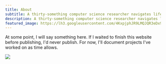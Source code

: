 ```yaml
---
title: About
subtitle: A thirty-something computer science researcher navigates life, love, and the great beyond.
description: A thirty-something computer science researcher navigates life, love, and the great beyond.
featured_image: https://lh3.googleusercontent.com/4KxpjphJR9LMQJQR3eDx9-uDJCL5--yZaV1hPtDGWgklTraZrzmTYKPI4R8YPbyJg9LKHqI8-07uVZW0V-zwCu26poYKVfFAz4VUL_0f6JQu3y-_rCNGAnqPfXFU9l12y-73OlClX8KXGXUd-wWXGaBf52ebwrSx25GhJCLLhyGgtiHF4LC_-RoMKRs8w7R4k6LCJEkvXl9eLwAuxpJ7jJObss56hj-bZ15m_Kjith_WqcMKolQxwVzXoLx45gU3M4YaxBxqtuo330JNeSZToeAtlTlMH1APWM7TZbrdcj7VzBj5wDs1MJLy4070SEmuWf6Ky9MVnic0PrpLE6v6TkTRyma_CabFlotXkhNaA4we6mC9F0NiYysr1236P-sVikWBnevnWpZk1QUPvCkccOUZdcUQMeJjM5aDytVi77T9gdIilXEbXnHqf3jfWPJ_RPdBq83PTHPgZeKXbvxqOGGc-kzugoZj3qH1B4FUHsOyNZCJ2JXZo7O9VgyQde6OhyVHOWDao4i9nmNrLzcniAyVzjpRXbHvUp_NviMgPmys6rqVU7OI2E4g7JNiNM0dKMVS34Fgbaaa69xrNSOMDNz9-awxVnY9YlWMjPX71WQ8C0SFe1GieuJ1yf226K6MxduPchdikPt7PL8iMh9XLnU1yZiI6z9d=w1080-h809-no
---
```


At some point, I will say something here. If I waited to finish this website before publishing, I'd never publish. For now, I'll document projects I've worked on as time allows.

![](https://lh3.googleusercontent.com/K7DdhG3IxzDIrVu6ykwSjCFJR7l1Q7VbMrNLWjWvMs2rku_PMl2BvqvQu1uXw2fLVCyvvbX1XFUnE4ySll8UB_zZiMyaEqhJIfZ4gE5WjQ61ILC9vV4p3spLlSkNoF1kW2UNSlZ2tDTW9k20AqF0zw7g4b_uNn0Gk5UJirUC6WYluUo2hDwQsTOUD9t_isiStg-NXyV3GsqIuqLes5YPe-5nN_taYDeXuc76Y-MFQBZE7Va67Gf-v1SS383d0oZbRSsNv7eM77-IbJSC38hcAbF18bk4o5g5f4WBGPGnPcL8tkwqA16M6kdSdqcTqvpSaZ8fDA6XFL_Mh5rZooYoVed-TaypZq0W1O2zeko6BXH9Frdf8LIrCplDBXv6p16kjofAv7DiXgtVNQIZZWvWuH6sD8hEIwlP9iRNHEv1oL-_VtsrkuAP-TA3PcexKI_zL094LqqXiw-126_GPZHCTjk81Zy1-AVfLo8-u6qcQula8hF-drdMjjPS0cIXh1TUMciPARMOzafa9z59k9W_cb1Cyllejd-oiJjBVxEMUdjhQwtC_ZJ26CFXHJ--w7N-Y7Zr8XEINwuVGuN-DztK_MmIEBF2QIiHYRJbAbQc8_EWs9LYvtB4lsvlyo0bFQ09mB9Ew8a1tEu1_f7m9RqTIHvNTi3-Dku_DTcc-vSOZP5ghp_yKHm-CjxPypshmSD4nYxma6jz1ZEygfFi4qMoYgSreA=w1200-h900-no)
